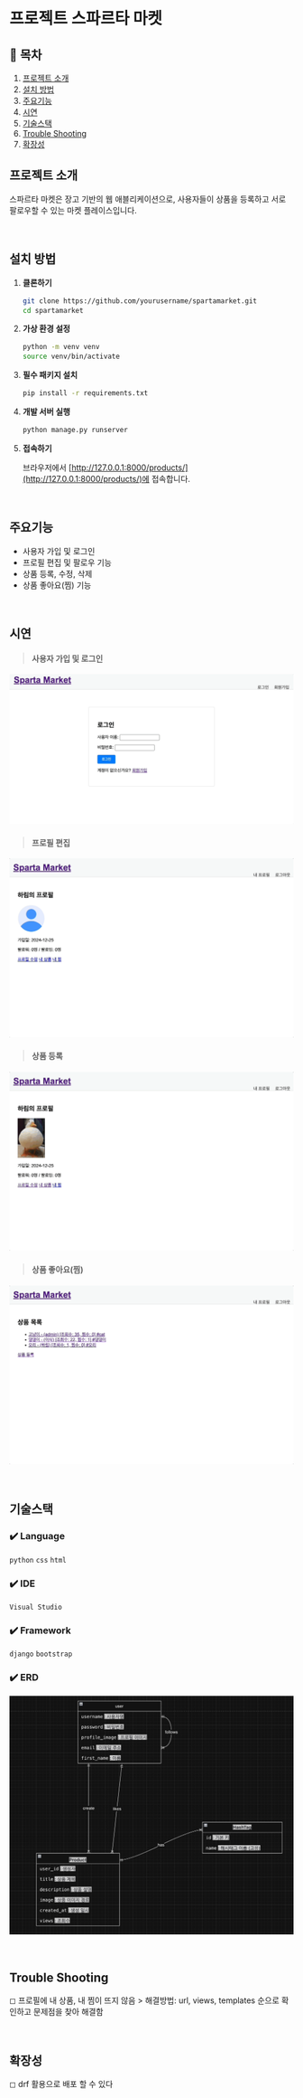 #  프로젝트 스파르타 마켓 

## 📖 목차 
1. [프로젝트 소개](#프로젝트-소개) 
2. [설치 방법](#설치-방법)
3. [주요기능](#주요기능) 
4. [시연](#시연)
5. [기술스택](#기술스택) 
5. [Trouble Shooting](#trouble-shooting)
6. [확장성](#확장성)

## 프로젝트 소개

스파르타 마켓은 장고 기반의 웹 애블리케이션으로, 사용자들이 상품을 등록하고 서로 팔로우할 수 있는 마켓 플레이스입니다.

<br>

## 설치 방법

1. **클론하기**

    ```bash
    git clone https://github.com/yourusername/spartamarket.git
    cd spartamarket
    ```

2. **가상 환경 설정**

    ```bash
    python -m venv venv
    source venv/bin/activate
    ```

3. **필수 패키지 설치**

    ```bash
    pip install -r requirements.txt
    ```

4. **개발 서버 실행**

    ```bash
    python manage.py runserver
    ```

5. **접속하기**

    브라우저에서 [http://127.0.0.1:8000/products/](http://127.0.0.1:8000/products/)에 접속합니다.


<br>

## 주요기능
- 사용자 가입 및 로그인
- 프로필 편집 및 팔로우 기능
- 상품 등록, 수정, 삭제
- 상품 좋아요(찜) 기능

<br>

##  시연
> #### 사용자 가입 및 로그인
![images](images/1.gif)
<br>

> #### 프로필 편집
![images](images/2.gif)
<br>

> #### 상품 등록
![images](images/3.gif)
<br>

> #### 상품 좋아요(찜) 
![images](images/4.gif)


<br>

##  기술스택

### ✔️ Language
 `python` `css` `html`  

### ✔️ IDE
`Visual Studio`

### ✔️ Framework
`django` `bootstrap`

### ✔️ ERD
![images](images/1.png)

<br>

## Trouble Shooting

◻ 프로필에 내 상품, 내 찜이 뜨지 않음 > 해결방법: url, views, templates 순으로 확인하고 문제점을 찾아 해결함

<br>

## 확장성
◻ drf 활용으로 배포 할 수 있다


